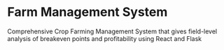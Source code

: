 # Farm Management System

Comprehensive Crop Farming Management System that gives field-level analysis of breakeven points and profitability using React and Flask